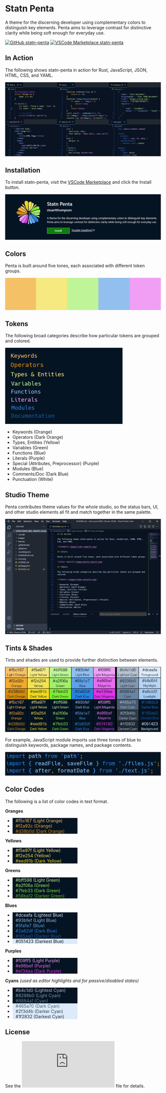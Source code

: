 # Statn Penta

A theme for the discerning developer using complementary colors to distinguish
key elements. Penta aims to leverage contrast for distinctive clarity while
being soft enough for everyday use.

[![GitHub statn-penta](https://img.shields.io/badge/github-stuartthompson/statn--penta-8da0cb?style=for-the-badge&labelColor=555555&logo=github)](https://github.com/stuartthompson/statn-penta)
[![VSCode Marketplace statn-penta](https://img.shields.io/visual-studio-marketplace/v/stuartthompson.statn-penta?style=for-the-badge)](https://marketplace.visualstudio.com/items?itemName=stuartthompson.statn-penta)

## In Action

The following shows statn-penta in action for Rust, JavaScript, JSON, HTML,
CSS, and YAML.

![Example](images/code-samples.png)

## Installation

To install statn-penta, visit the [VSCode Marketplace](https://marketplace.visualstudio.com/items?itemName=stuartthompson.statn-penta) and click the Install button.

[![Install Statn-Penta](images/installation-instructions.png)](https://marketplace.visualstudio.com/items?itemName=stuartthompson.statn-penta)

## Colors

Penta is built around five tones, each associated with different token groups.

![Color Swatch](images/penta-swatch.png)

## Tokens

The following broad categories describe how particular tokens are grouped and
colored.

![Tokens](images/token-palette.png)

* Keywords (Orange)
* Operators (Dark Orange)
* Types, Entities (Yellow)
* Variables (Green)
* Functions (Blue)
* Literals (Purple)
* Special (Attributes, Preprocessor) (Purple)
* Modules (Blue)
* Comments/Doc (Dark Blue)
* Punctuation (White)

## Studio Theme

Penta contributes theme values for the whole studio, so the status bars, UI,
and other studio elements all fit and match together in the same palette.

![Studio Theme](images/studio-sample.png)

## Tints & Shades

Tints and shades are used to provide further distinction between elements.

![Color Palette](images/penta-palette.png)

For example, JavaScript module imports use three tones of blue to distinguish keywords, package names, and package contents.

![JavaScript Module Imports Sample](images/javascript-module-imports-sample.png)

## Color Codes

The following is a list of color codes in text format.

**Oranges**
  * <div style="background-color: #051423; padding-left:10px; width: 200px;"><span style="color:#f5c167">#f5c167 (Light Orange)</span></div> 
  * <div style="background-color: #051423; padding-left:10px; width: 200px;"><span style="color:#f2a92c">#f2a92c (Orange)</span></div>
  * <div style="background-color: #051423; padding-left:10px; width: 200px;"><span style="color:#d38b0d">#d38b0d (Dark Orange)</span></div>

**Yellows**
  * <div style="background-color: #051423; padding-left:10px; width: 200px;"><span style="color:#f5e97f">#f5e97f (Light Yellow)</span></div>
  * <div style="background-color: #051423; padding-left:10px; width: 200px;"><span style="color:#f2e254">#f2e254 (Yellow)</span></div>
  * <div style="background-color: #051423; padding-left:10px; width: 200px;"><span style="color:#eed91b">#eed91b (Dark Yellow)</span></div>

**Greens**
  * <div style="background-color: #051423; padding-left:10px; width: 200px;"><span style="color:#bff598">#bff598 (Light Green)</span></div>
  * <div style="background-color: #051423; padding-left:10px; width: 200px;"><span style="color:#a2f06a">#a2f06a (Green)</span></div>
  * <div style="background-color: #051423; padding-left:10px; width: 200px;"><span style="color:#7feb33">#7feb33 (Dark Green)</span></div>
  * <div style="background-color: #051423; padding-left:10px; width: 200px;"><span style="color:#58ba12">#58ba12 (Darker Green)</span></div>

**Blues**
  * <div style="background-color: #051423; padding-left:10px; width: 200px;"><span style="color:#dceafa">#dceafa (Lightest Blue)</span></div>
  * <div style="background-color: #051423; padding-left:10px; width: 200px;"><span style="color:#93bfef">#93bfef (Light Blue)</span></div>
  * <div style="background-color: #051423; padding-left:10px; width: 200px;"><span style="color:#5fa1e7">#5fa1e7 (Blue)</span></div>
  * <div style="background-color: #051423; padding-left:10px; width: 200px;"><span style="color:#2a82df">#2a82df (Dark Blue)</span></div>
  * <div style="background-color: #051423; padding-left:10px; width: 200px;"><span style="color:#185aa0">#185aa0 (Darker Blue)</span></div>
  * <div style="background-color: #dceafa; padding-left:10px; width: 200px;"><span style="color:#051423">#051423 (Darkest Blue)</span></div>

**Purples**
  * <div style="background-color: #051423; padding-left:10px; width: 200px;"><span style="color:#f09ff5">#f09ff5 (Light Purple)</span></div>
  * <div style="background-color: #051423; padding-left:10px; width: 200px;"><span style="color:#e96bef">#e96bef (Purple)</span></div>
  * <div style="background-color: #051423; padding-left:10px; width: 200px;"><span style="color:#e134ea">#e134ea (Dark Purple)</span></div>

**Cyans**
*(used as editor highlights and for passive/disabled states)*
  * <div style="background-color: #051423; padding-left:10px; width: 200px;"><span style="color:#b4c1d0">#b4c1d0 (Lightest Cyan)</span></div>
  * <div style="background-color: #051423; padding-left:10px; width: 200px;"><span style="color:#8298b0">#8298b0 (Light Cyan)</span></div>
  * <div style="background-color: #051423; padding-left:10px; width: 200px;"><span style="color:#6884a1">#6884a1 (Cyan)</span></div>
  * <div style="background-color: #dceafa; padding-left:10px; width: 200px;"><span style="color:#465a70">#465a70 (Dark Cyan)</span></div>
  * <div style="background-color: #dceafa; padding-left:10px; width: 200px;"><span style="color:#2f3d4b">#2f3d4b (Darker Cyan)</span></div>
  * <div style="background-color: #dceafa; padding-left:10px; width: 200px;"><span style="color:#1f2832">#1f2832 (Darkest Cyan)</span></div>

## License

See the ![LICENSE](https://github.com/stuartthompson/statn-penta/blob/main/LICENSE.md) file for details.